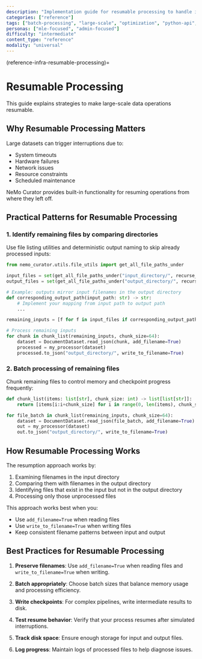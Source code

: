 ```yaml
---
description: "Implementation guide for resumable processing to handle interrupted large-scale data operations in NeMo Curator"
categories: ["reference"]
tags: ["batch-processing", "large-scale", "optimization", "python-api", "configuration", "monitoring"]
personas: ["mle-focused", "admin-focused"]
difficulty: "intermediate"
content_type: "reference"
modality: "universal"
---
```


(reference-infra-resumable-processing)=

# Resumable Processing

This guide explains strategies to make large-scale data operations resumable.

## Why Resumable Processing Matters

Large datasets can trigger interruptions due to:
- System timeouts
- Hardware failures
- Network issues
- Resource constraints
- Scheduled maintenance

NeMo Curator provides built-in functionality for resuming operations from where they left off.

## Practical Patterns for Resumable Processing

### 1. Identify remaining files by comparing directories

Use file listing utilities and deterministic output naming to skip already processed inputs:

```python
from nemo_curator.utils.file_utils import get_all_file_paths_under

input_files = set(get_all_file_paths_under("input_directory/", recurse_subdirectories=True, keep_extensions=[".jsonl"]))
output_files = set(get_all_file_paths_under("output_directory/", recurse_subdirectories=True, keep_extensions=[".jsonl"]))

# Example: outputs mirror input filenames in the output directory
def corresponding_output_path(input_path: str) -> str:
    # Implement your mapping from input path to output path
    ...

remaining_inputs = [f for f in input_files if corresponding_output_path(f) not in output_files]

# Process remaining inputs
for chunk in chunk_list(remaining_inputs, chunk_size=64):
    dataset = DocumentDataset.read_json(chunk, add_filename=True)
    processed = my_processor(dataset)
    processed.to_json("output_directory/", write_to_filename=True)
```

### 2. Batch processing of remaining files

Chunk remaining files to control memory and checkpoint progress frequently:

```python
def chunk_list(items: list[str], chunk_size: int) -> list[list[str]]:
    return [items[i:i+chunk_size] for i in range(0, len(items), chunk_size)]

for file_batch in chunk_list(remaining_inputs, chunk_size=64):
    dataset = DocumentDataset.read_json(file_batch, add_filename=True)
    out = my_processor(dataset)
    out.to_json("output_directory/", write_to_filename=True)
```

## How Resumable Processing Works

The resumption approach works by:

1. Examining filenames in the input directory
2. Comparing them with filenames in the output directory
3. Identifying files that exist in the input but not in the output directory
4. Processing only those unprocessed files

This approach works best when you:
- Use `add_filename=True` when reading files
- Use `write_to_filename=True` when writing files
- Keep consistent filename patterns between input and output

## Best Practices for Resumable Processing

1. **Preserve filenames**: Use `add_filename=True` when reading files and `write_to_filename=True` when writing.

2. **Batch appropriately**: Choose batch sizes that balance memory usage and processing efficiency.

3. **Write checkpoints**: For complex pipelines, write intermediate results to disk.

4. **Test resume behavior**: Verify that your process resumes after simulated interruptions.

5. **Track disk space**: Ensure enough storage for input and output files.

6. **Log progress**: Maintain logs of processed files to help diagnose issues.
